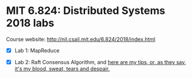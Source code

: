 # MIT 6.824: Distributed Systems 2018 labs

Course website: http://nil.csail.mit.edu/6.824/2018/index.html

- [x] Lab 1: MapReduce

- [x] Lab 2: Raft Consensus Algorithm, and [here are my tips, or, as they say, it's my blood, sweat, tears and despair.](src/raft/README.md)

